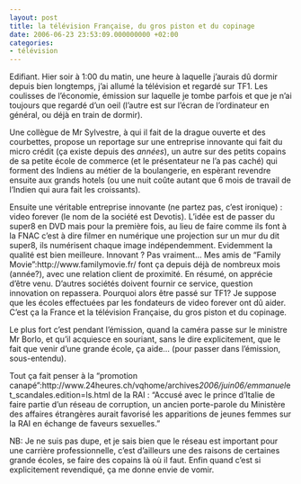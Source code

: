 ```yaml
---
layout: post
title: la télévision Française, du gros piston et du copinage
date: 2006-06-23 23:53:09.000000000 +02:00
categories:
- télévision
---
```

<p>Edifiant. Hier soir à 1:00 du matin, une heure à laquelle j’aurais dû dormir depuis bien longtemps, j’ai allumé la télévision et regardé sur TF1. Les coulisses de l’économie, émission sur laquelle je tombe parfois et que je n’ai toujours que regardé d’un oeil (l’autre est sur l’écran de l’ordinateur en général, ou déjà en train de dormir).</p>

<p>Une collègue de Mr Sylvestre, à qui il fait de la drague ouverte et des courbettes, propose un reportage sur une entreprise innovante qui fait du micro crédit (ça existe depuis des <em>années</em>), un autre sur des petits copains de sa petite école de commerce (et le présentateur ne l’a pas caché) qui forment des Indiens au métier de la boulangerie, en espèrant revendre ensuite aux grands hotels (ou une nuit coûte autant que 6 mois de travail de l’Indien qui aura fait les croissants).</p>

<p>Ensuite une véritable entreprise innovante (ne partez pas, c’est ironique) : video forever (le nom de la société est Devotis). L’idée est de passer du super8 en DVD mais pour la première fois, au lieu de faire comme ils font à la FNAC c’est à dire filmer en numérique une projection sur un mur du dit super8, ils numérisent chaque image indépendemment. Evidemment la qualité est bien meilleure. Innovant ? Pas vraiment… Mes amis de “Family Movie”:http://www.familymovie.fr/ font ça depuis déjà de nombreux mois (année?), avec une relation client de proximité. En résumé, on apprécie d’être venu. D’autres sociétés doivent fournir ce service, question innovation on repassera. Pourquoi alors être passé sur TF1? Je suppose que les écoles effectuées par les fondateurs de video forever ont dû aider. C’est ça la France et la télévision Française, du gros piston et du copinage.</p>

<p>Le plus fort c’est pendant l’émission, quand la caméra passe sur le ministre Mr Borlo, et qu’il acquiesce en souriant, sans le dire explicitement, que le fait que venir d’une grande école, ça aide… (pour passer dans l’émission, sous-entendu).</p>

<p>Tout ça fait penser à la “promotion canapé”:http://www.24heures.ch/vqhome/archives<em>2006/juin06/emmanuel</em>et_scandales.edition=ls.html de la RAI : “Accusé avec le prince d’Italie de faire partie d’un réseau de corruption, un ancien porte-parole du Ministère des affaires étrangères aurait favorisé les apparitions de jeunes femmes sur la RAI en échange de faveurs sexuelles.”</p>

<p>NB: Je ne suis pas dupe, et je sais bien que le réseau est important pour une carrière professionnelle, c’est d’ailleurs une des raisons de certaines grande écoles, se faire des copains là où il faut. Enfin quand c’est si explicitement revendiqué, ça me donne envie de vomir.</p>

